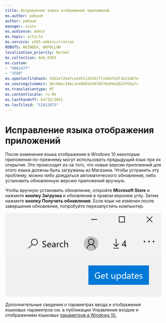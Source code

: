 ```yaml
---
title: Исправление языка отображения приложений
ms.author: pebaum
author: pebaum
manager: scotv
ms.audience: Admin
ms.topic: article
ms.service: o365-administration
ROBOTS: NOINDEX, NOFOLLOW
localization_priority: Normal
ms.collection: Adm_O365
ms.custom:
- "9001477"
- "3508"
ms.openlocfilehash: 55b2ef2b47ce2451133341f7a58d7d3f3e114bfe
ms.sourcegitcommit: 8bc60ec34bc1e40685e3976576e04a2623f63a7c
ms.translationtype: MT
ms.contentlocale: ru-RU
ms.lasthandoff: 04/15/2021
ms.locfileid: "51812873"
---
```

# <a name="fix-the-display-language-of-apps"></a>Исправление языка отображения приложений

После изменения языка отображения в Windows 10 некоторые приложения по-прежнему могут использовать предыдущий язык при их открытия. Это происходит из-за того, что новые версии приложений для этого языка должны быть загружены из Магазина. Чтобы устранить эту проблему, можно либо дождаться автоматического обновления, либо установить обновленную версию приложений вручную.

Чтобы вручную установить обновление, откройте **Microsoft Store** и нажмите **кнопку Загрузка** и обновления в правом верхнем углу. Затем нажмите **кнопку Получить обновления**. Если язык не изменен после завершения обновления, попробуйте перезапустить компьютер.

![Получать обновления.](media/get-updates.png)

Дополнительные сведения о параметрах ввода и отображения языковых параметров см. в публикации Управление входом и отображением языковых [параметров в Windows 10.](https://support.microsoft.com/help/4027670/windows-10-add-and-switch-input-and-display-language-preferences)
